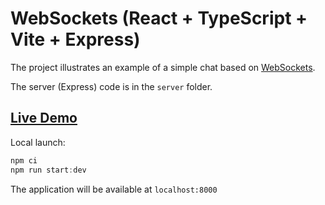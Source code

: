 # WebSockets (React + TypeScript + Vite + Express)

The project illustrates an example of a simple chat based on [WebSockets](https://developer.mozilla.org/en-US/docs/Web/API/WebSockets_API).

The server (Express) code is in the `server` folder.

## [Live Demo](https://websockets-example-8awk.onrender.com/)

Local launch:

```js
npm ci
npm run start:dev
```

The application will be available at `localhost:8000`
